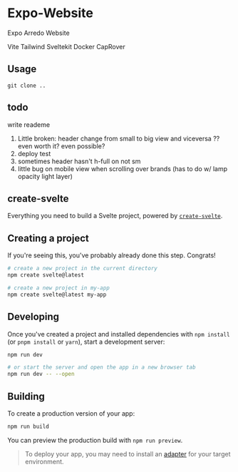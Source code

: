 # Expo-Website

Expo Arredo Website

Vite
Tailwind
Sveltekit
Docker
CapRover

## Usage

```git
git clone ..
```

## todo

write reademe

1. Little broken: header change from small to big view and viceversa ?? even worth it? even possible?
1. deploy test
1. sometimes header hasn't h-full on not sm
1. little bug on mobile view when scrolling over brands (has to do w/ lamp opacity light layer)

## create-svelte

Everything you need to build a Svelte project, powered by [`create-svelte`](https://github.com/sveltejs/kit/tree/master/packages/create-svelte).

## Creating a project

If you're seeing this, you've probably already done this step. Congrats!

```bash
# create a new project in the current directory
npm create svelte@latest

# create a new project in my-app
npm create svelte@latest my-app
```

## Developing

Once you've created a project and installed dependencies with `npm install` (or `pnpm install` or `yarn`), start a development server:

```bash
npm run dev

# or start the server and open the app in a new browser tab
npm run dev -- --open
```

## Building

To create a production version of your app:

```bash
npm run build
```

You can preview the production build with `npm run preview`.

> To deploy your app, you may need to install an [adapter](https://kit.svelte.dev/docs/adapters) for your target environment.
